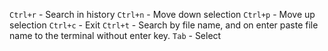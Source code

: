 `Ctrl+r` - Search in history
`Ctrl+n` - Move down selection
`Ctrl+p` - Move up selection
`Ctrl+c` - Exit
`Ctrl+t` - Search by file name, and on enter paste file name to the terminal without enter key.
`Tab` - Select
